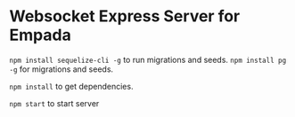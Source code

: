 # Websocket Express Server for Empada


`npm install sequelize-cli -g` to run migrations and seeds.
`npm install pg -g` for migrations and seeds.

`npm install` to get dependencies.

`npm start` to start server

